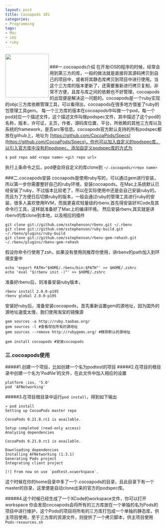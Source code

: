 ```yaml
---
layout: post
title: Cocoapods 101
categories:
- Programming
tags:
- Mac
- iOS
- ruby
---
```


<img align="left" width="140" height="140" src="http://ww1.sinaimg.cn/bmiddle/65cc0af7jw1e5wzbyfdkgj20bo0bogm8.jpg"/>      
<br/>
   
     
###一.cocoapods介绍
在开发iOS的程序的时候，经常会用到第三方的库，一般的做法就是直接将其源码拷贝到自己的项目中，或者将其静态库拷贝到项目中进行使用。当这个三方库的版本更新了，还需要重新进行拷贝复制，非常不方便，且库与库之间的依赖也不好管理，cocoapods的出现便是解决这一问题的。cocoapods是一个ruby实现的objc三方库依赖管理工具，可以看得出，cocoapods在很多地方借鉴了ruby的包管理工具gem。
每一个三方库的版本在cocoapods中叫做一个pod，每一个pod对应一个描述文件，这个描述文件叫做podspec文件，其中描述了这个pod的名称，版本，许可证，主页，作者，源码库位置，平台，所依赖的其他三方库以及系统的framework，是否arc等信息。cocoapods官方默认支持的所有podspec都放在github上，地址为 [https://github.com/CocoaPods/Specs](https://github.com/CocoaPods/Specs)，你也可以加入自定义的podspec库，以引入官方库中没有的podspec，添加自定义podspec库的方式为 
	
	$ pod repo add <repo name> <git repo url>
	
执行上条命令之后，pod便会将自定义的库clone到 `~/.cocoapods/<repo name>`
			
###二.cocoapods安装
cocoapods是使用ruby写的，可以通过gem进行安装，所以第一步你需要整好自己的ruby环境，安装cocoapods。在Mac上系统默认已经安装了ruby，不过版本比较老了，所以在实际使用中还是会自己安装ruby的。而且为了方便日后切换ruby的版本，一般会通过ruby的管理工具进行ruby的安装，很多人喜欢使用RVM，而我更喜欢轻量级的rbenv,首先得安装好XCode及其命令行工具，这样就准备好了Mac上的编译环境。
然后安装rbenv,其实就是讲rbenv的库clone到本地，以及相应的插件

	git clone git://github.com/sstephenson/rbenv.git ~/.rbenv
	git clone git://github.com/sstephenson/ruby-build.git ~/.rbenv/plugins/ruby-build
	git clone git://github.com/sstephenson/rbenv-gem-rehash.git ~/.rbenv/plugins/rbenv-gem-rehash
	
	
假设你命令行使用了zsh，如果没有使用则推荐你使用，讲rbenv的path加入到环境变量中

	echo 'export PATH="$HOME/.rbenv/bin:$PATH"' >> $HOME/.zshrc
	echo 'eval "$(rbenv init -)"' >> $HOME/.zshrc

准备好rbenv后，则准备安装ruby版本，
	
	rbenv install 2.0.0-p195
	rbenv global 2.0.0-p195
	
安装好ruby后，准备安装cocoapods，首先重新设置gem的源地址，因为国外的源地址速度太慢，我们使用淘宝的镜像源
	
	gem sources -a http://ruby.taobao.org/
	gem sources -l #查看现在所有的源地址
	gem sources --remove http://rubygems.org/ #移除默认的源地址
	
	gem install cocoapods #安装cocoapods
	   
     
### 三.cocoapods使用
#####1.创建一个项目，比如创建一个名为podtest的项目
#####2.在项目的根目录中创建一个名为'Podfile'的文件，在此文件中加入相应的设置
	
	platform :ios, '5.0'
	pod 'AFNetworking'
#####3.在项目根目录中运行`pod install`，得到如下输出
	
	➔ pod install
	Setting up CocoaPods master repo

	CocoaPods 0.21.0.rc1 is available.

	Setup completed (read-only access)
	Analyzing dependencies

	CocoaPods 0.21.0.rc1 is available.

	Downloading dependencies
	Installing AFNetworking (1.3.1)
	Generating Pods project
	Integrating client project

	[!] From now on use `podtest.xcworkspace`.

这个时候在你的home目录中多了一个.cocoapods的目录，且此目录下有一个master的目录，这里便是自动clone出来的官方的podspec库。   

#####4.这个时候已经生成了一个XCode的workspace文件，你可以打开workspace
你会发现cocoapods会将所有的三方库放在一个单独的名为Pods的项目中进行维护，这个Pods的项目将所有的三方库打包成一个单独的静态库，供主项目使用，至于三方库的资源文件，则提供了一个拷贝脚本，供主项目使用`Pods-resources.sh`